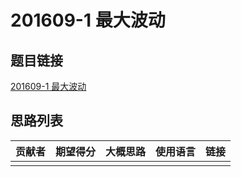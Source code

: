 # 201609-1 最大波动

## 题目链接

[201609-1 最大波动](http://118.190.20.162/view.page?gpid=T47)

## 思路列表

| 贡献者 | 期望得分 | 大概思路 | 使用语言 | 链接 |
| :-: | :-: | :-: | :-: | :-: | 
|  |  |  |  |  |
